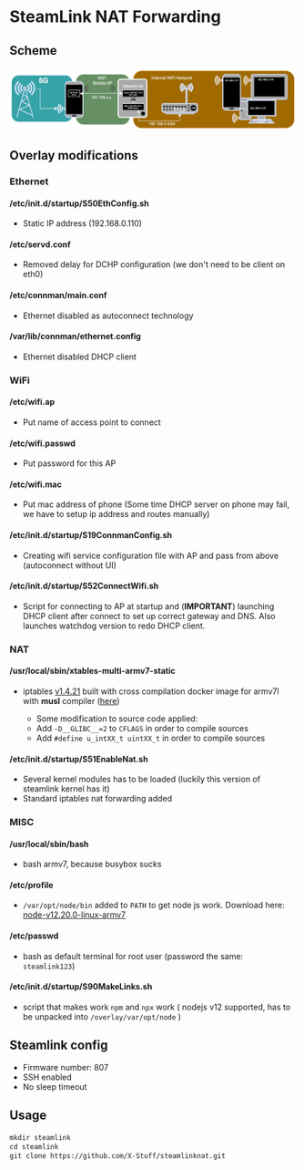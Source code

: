 # SteamLink NAT Forwarding

## Scheme
![img](scheme.svg)

## Overlay modifications

### Ethernet

#### **/etc/init.d/startup/S50EthConfig.sh**
 + Static IP address (192.168.0.110)

#### **/etc/servd.conf**
 * Removed delay for DCHP configuration (we don't need to be client on eth0)

#### **/etc/connman/main.conf**
 * Ethernet disabled as autoconnect technology

#### **/var/lib/connman/ethernet.config**
 * Ethernet disabled DHCP client

### WiFi

#### **/etc/wifi.ap**
 + Put name of access point to connect

#### **/etc/wifi.passwd**
 + Put password for this AP

#### **/etc/wifi.mac**
 + Put mac address of phone (Some time DHCP server on phone may fail, we have to setup ip address and routes manually)

#### **/etc/init.d/startup/S19ConnmanConfig.sh**
 + Creating wifi service configuration file with AP and pass from above (autoconnect without UI)

#### **/etc/init.d/startup/S52ConnectWifi.sh**
 + Script for connecting to AP at startup and (**IMPORTANT**) launching DHCP client after connect to set up correct gateway and DNS. Also launches watchdog version to redo DHCP client.


### NAT

#### **/usr/local/sbin/xtables-multi-armv7-static**
 + iptables [v1.4.21](https://git.netfilter.org/iptables/tag/?h=v1.4.21) built with cross compilation docker image for armv7l with **musl** compiler ([here](https://github.com/dockcross/dockcross/tree/master/linux-armv7l-musl))

    + Some modification to source code applied:
    + Add `-D__GLIBC__=2` to `CFLAGS` in order to compile sources
    + Add `#define u_intXX_t uintXX_t` in order to compile sources


#### **/etc/init.d/startup/S51EnableNat.sh**
 + Several kernel modules has to be loaded (luckily this version of steamlink kernel has it)
 + Standard iptables nat forwarding added


### MISC

#### **/usr/local/sbin/bash**
 + bash armv7, because busybox sucks

#### **/etc/profile**
 + `/var/opt/node/bin` added to `PATH` to get node js work. Download here: [node-v12.20.0-linux-armv7](https://nodejs.org/dist/v12.20.0/node-v12.20.0-linux-armv7l.tar.xz)

#### **/etc/passwd**
 + bash as default terminal for root user (password the same: `steamlink123`)

#### **/etc/init.d/startup/S90MakeLinks.sh**
 + script that makes work `npm` and `npx` work ( nodejs v12 supported, has to be unpacked into `/overlay/var/opt/node` )

## Steamlink config

* Firmware number: 807
* SSH enabled
* No sleep timeout

## Usage

```
mkdir steamlink
cd steamlink
git clone https://github.com/X-Stuff/steamlinknat.git
```